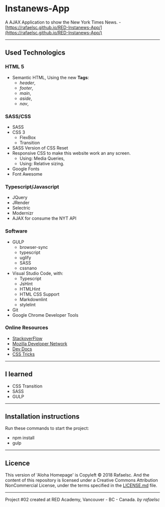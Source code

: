 # Instanews-App

A AJAX Application to show the New York Times News. - [https://rafaelsc.github.io/RED-Instanews-App/](https://rafaelsc.github.io/RED-Instanews-App/)

-----------------------------------------------

## Used Technologics

### HTML 5

* Semantic HTML, Using the new **Tags**:
  * _header_,
  * _footer_,
  * _main_,
  * _aside_,
  * _nav_,

### SASS/CSS

* SASS
* CSS 3
  * FlexBox
  * Transition
* SASS Version of CSS Reset
* Responsive CSS to make this website work an any screen.
  * Using: Media Queries,
  * Using: Relative sizing.
* Google Fonts
* Font Awesome

### Typescript/Javascript

* JQuery
* JRender
* Selectric
* Modernizr
* AJAX for consume the NYT API

### Software

* GULP
  * browser-sync
  * typescript
  * uglify
  * SASS
  * cssnano
* Visual Studio Code, with:
  * Typescript
  * JsHint
  * HTMLHint
  * HTML CSS Support
  * Markdownlint
  * stylelint
* Git
* Google Chrome Developer Tools

### Online Resources

* [StackoverFlow](https://stackoverflow.com/)
* [Mozilla Developer Network](https://developer.mozilla.org/)
* [Dev Docs](http://devdocs.io/)
* [CSS Tricks](http://css-tricks.com)

-----------------------------------------------

## I learned

* CSS Transition
* SASS
* GULP


-----------------------------------------------

## Installation instructions

Run these commands to start the project:  
* npm install
* gulp

-----------------------------------------------
## Licence

This version of 'Aloha Homepage' is Copyleft © 2018 Rafaelsc. And the content of this repository is licensed under a Creative Commons Attribution NonCommercial License, under the terms specified in the [LICENSE.md](LICENSE.md) file.

-----------------------------------------------

Project #02 created at RED Academy, Vancouver - BC - Canada.
_by rafaelsc_
